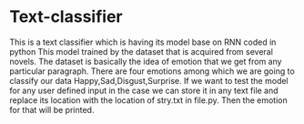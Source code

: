 # Text-classifier
This is a text classifier which is having its model base on RNN coded in python 
This model trained by the dataset that is acquired from several novels. The dataset is basically the idea of emotion that we get from any particular paragraph.
There are four emotions among which we are going to classify our data Happy,Sad,Disgust,Surprise. 
If we want to test the model for any user defined input in the case we can store it in any text file and replace its location with the location of stry.txt in file.py. Then the emotion for that will be printed.
